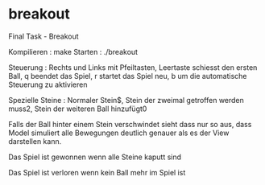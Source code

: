 # breakout
Final Task - Breakout

Kompilieren : make
Starten : ./breakout

Steuerung : Rechts und Links mit Pfeiltasten, Leertaste schiesst den ersten Ball,
            q beendet das Spiel, r startet das Spiel neu, b um die automatische Steuerung zu aktivieren

Spezielle Steine : Normaler Stein$, Stein der zweimal getroffen werden muss2, Stein der weiteren Ball hinzufügt0

Falls der Ball hinter einem Stein verschwindet sieht dass nur so aus, dass Model simuliert alle Bewegungen deutlich genauer als es der View darstellen kann.

Das Spiel ist gewonnen wenn alle Steine kaputt sind

Das Spiel ist verloren wenn kein Ball mehr im Spiel ist
